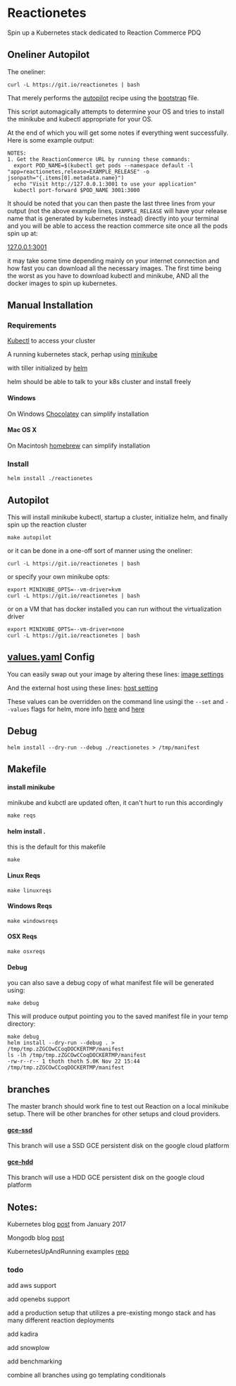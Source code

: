 # Reactionetes

Spin up a Kubernetes stack dedicated to Reaction Commerce PDQ

## Oneliner Autopilot

The oneliner:
```
curl -L https://git.io/reactionetes | bash
```

That merely performs the
[autopilot](#autopilot)
recipe using the [bootstrap](./bootstrap) file.

This script automagically attempts to determine your OS and tries to
install the minikube and kubectl appropriate for your OS.

At the end of which you will get some notes if everything went
successfully.  Here is some example output:

```
NOTES:
1. Get the ReactionCommerce URL by running these commands:
  export POD_NAME=$(kubectl get pods --namespace default -l
"app=reactionetes,release=EXAMPLE_RELEASE" -o
jsonpath="{.items[0].metadata.name}")
  echo "Visit http://127.0.0.1:3001 to use your application"
  kubectl port-forward $POD_NAME 3001:3000
```

It should be noted that you can then paste the last three lines from
your output (not the above example lines, `EXAMPLE_RELEASE` will have your
release name that is generated by kubernetes instead)
directly into your terminal and you will be able to access the reaction
commerce site once all the pods spin up at:

[127.0.0.1:3001](http://127.0.0.1:3001)

it may take some time depending mainly on your internet connection and
how fast you can download all the necessary images.  The first time
being the worst as you have to download kubectl and minikube, AND all
the docker images to spin up kubernetes.

## Manual Installation

### Requirements

[Kubectl](https://kubernetes.io/docs/tasks/tools/install-kubectl/) to access your cluster

A running kubernetes stack, perhap using
[minikube](https://github.com/kubernetes/minikube)

with tiller initialized by
[helm](https://helm.sh/)

helm should be able to talk to your k8s cluster
and install freely

#### Windows

On
Windows
[Chocolatey](https://chocolatey.org/)
can simplify installation

#### Mac OS X

On
Macintosh
[homebrew](https://brew.sh/)
can simplify installation

### Install

```
helm install ./reactionetes
```

## Autopilot

This will install
minikube kubectl,
startup a cluster,
initialize helm,
and finally spin up the reaction cluster

```
make autopilot
```

or it can be done in a one-off sort of manner using the oneliner:

```
curl -L https://git.io/reactionetes | bash
```

or specify your own minikube opts:

```
export MINIKUBE_OPTS=--vm-driver=kvm
curl -L https://git.io/reactionetes | bash
```

or on a VM that has docker installed you can run without the
virtualization driver

```
export MINIKUBE_OPTS=--vm-driver=none
curl -L https://git.io/reactionetes | bash
```

## [values.yaml](./reactionetes/values.yaml) Config

You can easily swap out your image by altering these lines:
[image settings](./reactionetes/values.yaml#L5-L7)

And the external host using these lines:
[host setting](./reactionetes/values.yaml#L17-L18)

These values can be overridden on the command line usingi the `--set` and
`--values` flags for helm, more info
[here](https://docs.helm.sh/helm/#helm-install)
and [here](https://docs.helm.sh/using_helm/#using-helm)


## Debug

```
helm install --dry-run --debug ./reactionetes > /tmp/manifest
```


## Makefile

#### install minikube

minikube and kubctl are updated often, it can't hurt to run this accordingly

```
make reqs
```


#### helm install .

this is the default for this makefile

```
make
```

#### Linux Reqs

```
make linuxreqs
```

#### Windows Reqs

```
make windowsreqs
```

#### OSX Reqs

```
make osxreqs
```

#### Debug

you can also save a debug copy of what manifest file will be generated
using:

```
make debug
```

This will produce output pointing you to the saved manifest file in your
temp directory:

```
make debug
helm install --dry-run --debug . > /tmp/tmp.zZGCOwCCoqDOCKERTMP/manifest
ls -lh /tmp/tmp.zZGCOwCCoqDOCKERTMP/manifest
-rw-r--r-- 1 thoth thoth 5.0K Nov 22 15:44
/tmp/tmp.zZGCOwCCoqDOCKERTMP/manifest
```


## branches

The master branch should work fine to test out Reaction on a local
minikube setup.  There will be other branches for other setups
and cloud providers.

#### [gce-ssd](https://github.com/joshuacox/reactionetes/tree/gce-ssd)

This branch will use a SSD GCE persistent disk on the google cloud platform

#### [gce-hdd](https://github.com/joshuacox/reactionetes/tree/gce-hdd)

This branch will use a HDD GCE persistent disk on the google cloud platform


## Notes:

Kubernetes blog [post](http://blog.kubernetes.io/2017/01/running-mongodb-on-kubernetes-with-statefulsets.html) from  January 2017

Mongodb blog [post](https://www.mongodb.com/blog/post/running-mongodb-as-a-microservice-with-docker-and-kubernetes)

KubernetesUpAndRunning examples [repo](https://github.com/kubernetes-up-and-running/examples)


### todo

add aws support

add openebs support

add a production setup that utilizes a pre-existing mongo stack and has
many different reaction deployments

add kadira

add snowplow

add benchmarking

combine all branches using go templating conditionals
